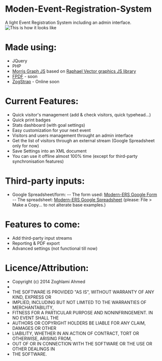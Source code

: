 Moden-Event-Registration-System
=========================

A light Event Registration System including an admin interface.
![This is how it looks like](https://lh3.googleusercontent.com/-mlknkIcWUPQ/Uuqxkl8G3II/AAAAAAAAFAg/1g2MaQWXoXs/w800-h500-no/capture_modern_ers.jpg)

Made using:
=========================

- JQuery
- PHP
- [Morris Graph JS](https://github.com/oesmith/morris.js) based on [Raphael Vector graphics JS library](https://github.com/DmitryBaranovskiy/raphael/)
- [FPDF](http://fpdf.org/) - soon
- [ZogStrap](http://github/a-zog/ZogStrap/) - Online soon

Current Features:
=========================

- Quick visitor's management (add & check visitors, quick typehead...)
- Quick print badges
- Stats dashboard (with goal settings)
- Easy customization for your next event
- Visitors and users management throught an admin interface
- Get the list of visitors through an external stream (Google Spreadsheet only for now)
- Save Settings into an XML document
- You can use it offline almost 100% time (except for third-party synchronisation features) 

Third-party inputs:
=========================

- Google Spreadsheet/form:
-- The form used: [Modern-ERS Google Form](https://docs.google.com/forms/d/133WRFfahYm32kSMeA1VZkA76ap-3BMKH-kTBX8atzw0)
-- The spreadsheet: [Modern-ERS Google Spreadsheet](https://docs.google.com/spreadsheet/ccc?key=0AkeGEqLT7tGfdFJxSEF0b0NOWWlwYlJDX0liVXowVkE)  (please: File > Make a Copy... to not alterate base examples.)


Features to come:
=========================

- Add third-party input streams
- Reporting & PDF export
- Advanced settings (not functional till now)

Licence/Attribution:
=========================
* Copyright (c) 2014 Zoghlami Ahmed
* 
* THE SOFTWARE IS PROVIDED "AS IS", WITHOUT WARRANTY OF ANY KIND, EXPRESS OR
* IMPLIED, INCLUDING BUT NOT LIMITED TO THE WARRANTIES OF MERCHANTABILITY,
* FITNESS FOR A PARTICULAR PURPOSE AND NONINFRINGEMENT. IN NO EVENT SHALL THE
* AUTHORS OR COPYRIGHT HOLDERS BE LIABLE FOR ANY CLAIM, DAMAGES OR OTHER
* LIABILITY, WHETHER IN AN ACTION OF CONTRACT, TORT OR OTHERWISE, ARISING FROM,
* OUT OF OR IN CONNECTION WITH THE SOFTWARE OR THE USE OR OTHER DEALINGS IN
* THE SOFTWARE.